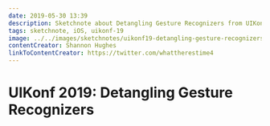 ```yaml
---
date: 2019-05-30 13:39
description: Sketchnote about Detangling Gesture Recognizers from UIKonf 2019
tags: sketchnote, iOS, uikonf-19
image: ../../images/sketchnotes/uikonf19-detangling-gesture-recognizers-small.jpg
contentCreator: Shannon Hughes
linkToContentCreator: https://twitter.com/whattherestime4
---
```


# UIKonf 2019: Detangling Gesture Recognizers
